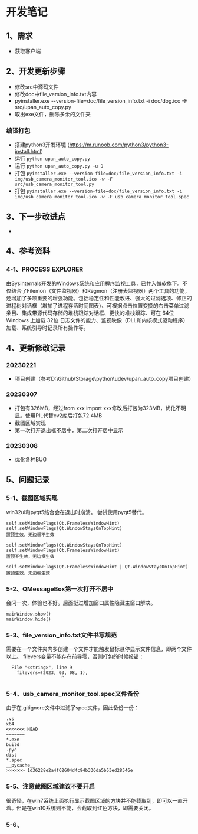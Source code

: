 # 开发笔记

## 1、需求
- 获取客户端

## 2、开发更新步骤
- 修改src中源码文件
- 修改doc中file_version_info.txt内容
- pyinstaller.exe --version-file=doc/file_version_info.txt -i doc/dog.ico -F src/upan_auto_copy.py
- 取出exe文件，删除多余的文件夹

### 编译打包
- 搭建python3开发环境 (https://m.runoob.com/python3/python3-install.html)
- 运行 `python upan_auto_copy.py`
- 运行 `python upan_auto_copy.py -u D`
- 打包 `pyinstaller.exe --version-file=doc/file_version_info.txt -i img/usb_camera_monitor_tool.ico -w -F src/usb_camera_monitor_tool.py`
- 打包 `pyinstaller.exe --version-file=doc/file_version_info.txt -i img/usb_camera_monitor_tool.ico -w -F usb_camera_monitor_tool.spec`

## 3、下一步改进点
- 

## 4、参考资料

### 4-1、PROCESS EXPLORER 
由Sysinternals开发的Windows系统和应用程序监视工具，已并入微软旗下。不仅结合了Filemon（文件监视器）和Regmon（注册表监视器）两个工具的功能，还增加了多项重要的增强功能。包括稳定性和性能改进、强大的过滤选项、修正的进程树对话框（增加了进程存活时间图表）、可根据点击位置变换的右击菜单过滤条目、集成带源代码存储的堆栈跟踪对话框、更快的堆栈跟踪、可在 64位 Windows 上加载 32位 日志文件的能力、监视映像（DLL和内核模式驱动程序）加载、系统引导时记录所有操作等。

## 4、更新修改记录

### 20230221
- 项目创建（参考D:\Github\Storage\python\udev\upan_auto_copy项目创建）

### 20230307
- 打包有326MB，经过from xxx import xxx修改后打包为323MB，优化不明显。使用PIL代替cv2库后打包72.4MB
- 截图区域实现
- 第一次打开退出框不居中，第二次打开居中显示

### 20230308
- 优化各种BUG

## 5、问题记录

### 5-1、截图区域实现
win32ui和pyqt5结合会在退出时崩溃。
尝试使用pyqt5替代。
```
self.setWindowFlags(Qt.FramelessWindowHint)
self.setWindowFlags(Qt.WindowStaysOnTopHint)
置顶生效，无边框不生效

self.setWindowFlags(Qt.WindowStaysOnTopHint)
self.setWindowFlags(Qt.FramelessWindowHint)
置顶不生效，无边框生效

self.setWindowFlags(Qt.FramelessWindowHint | Qt.WindowStaysOnTopHint)
置顶生效，无边框生效
```

### 5-2、QMessageBox第一次打开不居中
会闪一次，体验也不好。后面挺过增加窗口属性隐藏主窗口解决。
```
mainWindow.show()
mainWindow.hide()
```

### 5-3、file_version_info.txt文件书写规范
需要在一个文件夹内多创建一个文件才能触发鼠标悬停显示文件信息，即两个文件以上。
filevers变量不能存在前导零，否则打包的时候报错：
```
  File "<string>", line 9
    filevers=(2023, 03, 08, 1),
                     ^
```

### 5-4、usb_camera_monitor_tool.spec文件备份
由于在.gitignore文件中过滤了spec文件，因此备份一份：
```
.vs
x64
<<<<<<< HEAD
=======
*.exe
build
.pyc
dist
*.spec
__pycache__
>>>>>>> 1d36228e2a4f62604d4c94b336da5b53ed28546e
```

### 5-5、注意截图区域建议不要开启
很奇怪，在win7系统上面执行显示截图区域的方块并不能截取到，即可以一直开着。但是在win10系统则不能，会截取到红色方块，即需要关闭。

### 5-6、